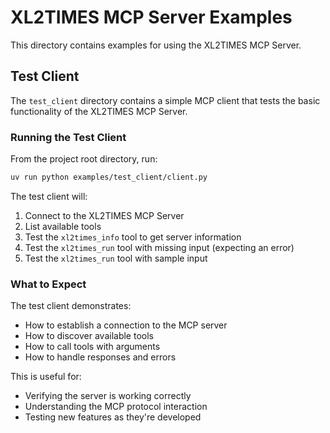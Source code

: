 # XL2TIMES MCP Server Examples

This directory contains examples for using the XL2TIMES MCP Server.

## Test Client

The `test_client` directory contains a simple MCP client that tests the basic functionality of the XL2TIMES MCP Server.

### Running the Test Client

From the project root directory, run:

```bash
uv run python examples/test_client/client.py
```

The test client will:
1. Connect to the XL2TIMES MCP Server
2. List available tools
3. Test the `xl2times_info` tool to get server information
4. Test the `xl2times_run` tool with missing input (expecting an error)
5. Test the `xl2times_run` tool with sample input

### What to Expect

The test client demonstrates:
- How to establish a connection to the MCP server
- How to discover available tools
- How to call tools with arguments
- How to handle responses and errors

This is useful for:
- Verifying the server is working correctly
- Understanding the MCP protocol interaction
- Testing new features as they're developed